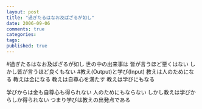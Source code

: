 ```yaml
---
layout: post
title: "過ぎたるはなお及ばざるが如し"
date: 2006-09-06
comments: true
categories:
tags:
published: true
---
```


#過ぎたるはなお及ばざるが如し
世の中の出来事は
皆が言うほど悪くはない
しかし皆が言うほど良くもない
#教え(Output)と学び(Input)
教えは人のためになる
教えは金になる
教えは自尊心を満たす
教えは学びにもなる

学びからは金も自尊心も得られない
人のためにもならない
しかし教えは学びからしか得られない
つまり学びは教えの出発点である
